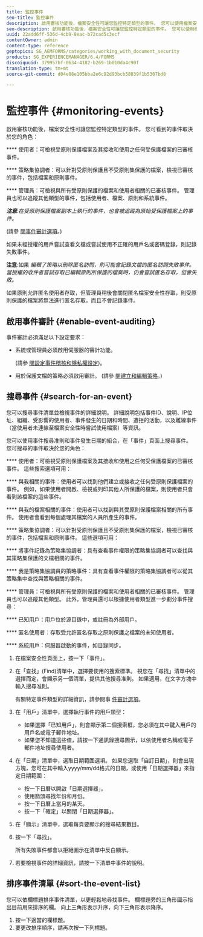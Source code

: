 ```yaml
---
title: 監控事件
seo-title: 監控事件
description: 啟用審核功能後，檔案安全性可讓您監控特定類型的事件。 您可以使用檔案安全性，輕鬆搜尋並排序事件清單。
seo-description: 啟用審核功能後，檔案安全性可讓您監控特定類型的事件。 您可以使用檔案安全性，輕鬆搜尋並排序事件清單。
uuid: 22add6ff-536d-4cb9-8eac-b72cad5c3ecf
contentOwner: admin
content-type: reference
geptopics: SG_AEMFORMS/categories/working_with_document_security
products: SG_EXPERIENCEMANAGER/6.4/FORMS
discoiquuid: 379957bf-0634-4182-b269-1b010da4c90f
translation-type: tm+mt
source-git-commit: d04e08e105bba2e6c92d93bcb58839f1b5307bd8

---
```



# 監控事件 {#monitoring-events}

啟用審核功能後，檔案安全性可讓您監控特定類型的事件。 您可看到的事件取決於您的角色：

**** 使用者：可檢視受原則保護檔案及其接收和使用之任何受保護檔案的已審核事件。

**** 策略集協調者：可以針對受原則保護且不受原則集保護的檔案，檢視已審核的事件，包括檔案和原則事件。

**** 管理員：可檢視與所有受原則保護的檔案和使用者相關的已審核事件。 管理員也可以追蹤其他類型的事件，包括使用者、檔案、原則和系統事件。

***注意&#x200B;**:在受原則保護檔案副本上執行的事件，也會被追蹤為原始受保護檔案上的事件。*

(請參 [閱事件審計選項](/help/forms/using/admin-help/configuring-client-server-options.md#event-auditing-options)。)

如果未經授權的用戶嘗試查看文檔或嘗試使用不正確的用戶名或密碼登錄，則記錄失敗事件。

**注意**:如果 *編輯了策略以刪除匿名訪問，則可能會記錄文檔的匿名訪問失敗事件。 當授權的收件者嘗試存取已編輯原則所保護的檔案時，仍會嘗試匿名存取，但會失敗。*

如果原則允許匿名使用者存取，但管理員稍後會關閉匿名檔案安全性存取，則受原則保護的檔案將無法進行匿名存取，而且不會記錄事件。

## 啟用事件審計 {#enable-event-auditing}

事件審計必須滿足以下設定要求：

* 系統或管理員必須啟用伺服器的審計功能。

   (請參 [閱設定事件稽核和隱私權設定](/help/forms/using/admin-help/configuring-client-server-options.md#configuring-event-auditing-and-privacy-settings))。

* 用於保護文檔的策略必須啟用審計。 (請參 [閱建立和編輯策略](/help/forms/using/admin-help/creating-policies.md#creating-and-editing-policies)。)

## 搜尋事件 {#search-for-an-event}

您可以搜尋事件清單並檢視事件的詳細說明。 詳細說明包括事件ID、說明、IP位址、組織、受影響的使用者、事件發生的日期和時間、遭拒的活動，以及離線事件（當使用者未連線至檔案安全性時嘗試使用檔案）等資訊。

您可以使用事件搜尋准則和事件發生日期的組合，在「事件」頁面上搜尋事件。 您可搜尋的事件取決於您的角色：

**** 使用者：可檢視受原則保護檔案及其接收和使用之任何受保護檔案的已審核事件。 這些搜索選項可用：

**** 與我相關的事件：使用者可以找到他們建立或接收之任何受原則保護檔案的事件。 例如，如果使用者開啟、檢視或列印其他人所保護的檔案，則使用者只會看到該檔案的這些事件。

**** 與我的檔案相關的事件：使用者可以找到與其受原則保護檔案相關的所有事件。 使用者會看到每個處理其檔案的人員所產生的事件。

**** 策略集協調者：可以針對受原則保護且不受原則集保護的檔案，檢視已審核的事件，包括檔案和原則事件。 這些選項可用：

**** 將事件記錄為策略集協調者：具有查看事件權限的策略集協調者可以查找與其策略集保護的文檔相關的事件。

**** 我是策略集協調員的策略事件：具有查看事件權限的策略集協調者可以從其策略集中查找與策略相關的事件。

**** 管理員：可檢視與所有受原則保護的檔案和使用者相關的已審核事件。 管理員也可以追蹤其他類型。 此外，管理員還可以根據使用者類型進一步劃分事件搜尋：

**** 已知用戶：用戶位於源目錄中，或註冊為外部用戶。

**** 匿名使用者：存取受允許匿名存取之原則保護之檔案的未知使用者。

**** 系統用戶：伺服器啟動的事件，如目錄同步。

1. 在檔案安全性頁面上，按一下「事件」。
1. 在「查找」(Find)清單中，選擇要使用的搜索標準。 視您在「尋找」清單中的選擇而定，會顯示另一個清單，提供其他搜尋准則。 如果適用，在文字方塊中輸入搜尋准則。

   有關特定事件類型的詳細資訊，請參閱事 [件審計選項](/help/forms/using/admin-help/configuring-client-server-options.md#event-auditing-options)。

1. 在「用戶」清單中，選擇執行事件的用戶類型：

   * 如果選擇「已知用戶」，則會顯示第二個搜索框，您必須在其中鍵入用戶的用戶名或電子郵件地址。
   * 如果您不知道這些值，請按一下通訊錄搜尋圖示，以依使用者名稱或電子郵件地址搜尋使用者。

1. 在「日期」清單中，選取日期範圍選項。 如果您選取「自訂日期」，則會出現方塊，您可在其中輸入yyyy/mm/dd格式的日期，或使用「日期選擇器」來指定日期範圍：

   * 按一下日曆以開啟「日期選擇器」。
   * 使用箭頭尋找年份和月份。
   * 按一下日曆上當月的某天。
   * 按一下「確定」以關閉「日期選擇器」。

1. 在「顯示」清單中，選取每頁要顯示的搜尋結果數目。
1. 按一下「尋找」。

   所有失敗事件都會以拒絕圖示在清單中反白顯示。

1. 若要檢視事件的詳細資訊，請按一下清單中事件的說明。

## 排序事件清單 {#sort-the-event-list}

您可以依欄標題排序事件清單，以更輕鬆地尋找事件。 欄標題旁的三角形圖示指出目前用來排序的欄。 向上三角形表示升序，向下三角形表示降序。

1. 按一下適當的欄標題。
1. 要更改排序順序，請再次按一下列標題。

